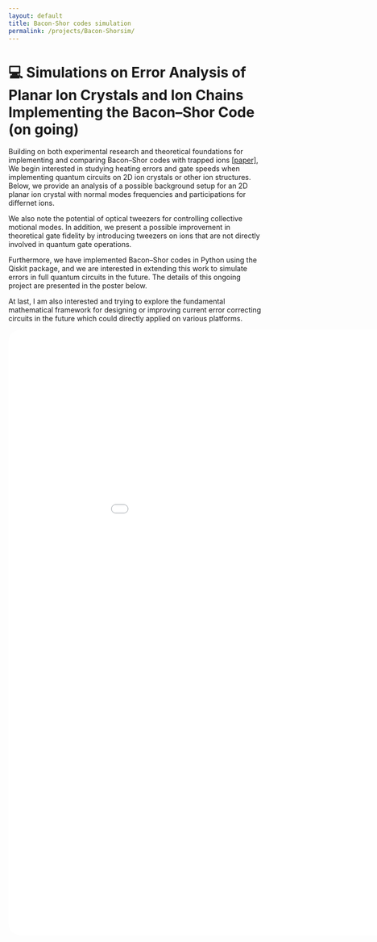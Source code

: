 ```yaml
---
layout: default
title: Bacon-Shor codes simulation
permalink: /projects/Bacon-Shorsim/
---
```


# 💻 Simulations on Error Analysis of Planar Ion Crystals and Ion Chains Implementing the Bacon–Shor Code (on going)

Building on both experimental research and theoretical foundations for implementing and comparing Bacon–Shor codes with trapped ions [[paper]]((https://doi.org/10.1126/sciadv.adp2008)), We begin interested in studying heating errors and gate speeds when implementing quantum circuits on 2D ion crystals or other ion structures. Below, we provide an analysis of a possible background setup for an 2D planar ion crystal with normal modes frequencies and participations for differnet ions.

We also note the potential of optical tweezers for controlling collective motional modes. In addition, we present a possible improvement in theoretical gate fidelity by introducing tweezers on
ions that are not directly involved in quantum gate operations.

Furthermore, we have implemented Bacon–Shor codes in Python using the Qiskit package, and we are interested in extending this work to simulate errors in full quantum circuits in the future. The details of this ongoing project are presented in the poster below.

At last, I am also interested and trying to explore the fundamental mathematical framework for designing or improving current error correcting circuits in the future which could directly applied on various platforms.

<embed src="{{ 'graphs/QEC poster.pdf' | relative_url }}" 
       type="application/pdf" 
       width="200%" 
       height="1200px" 
       style="border-radius:24px;" />



